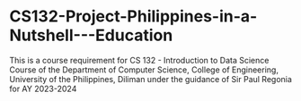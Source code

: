 # CS132-Project-Philippines-in-a-Nutshell---Education
This is a course requirement for CS 132 - Introduction to Data Science Course of the Department of Computer Science, College of Engineering, University of the Philippines, Diliman under the guidance of Sir Paul Regonia for AY 2023-2024
